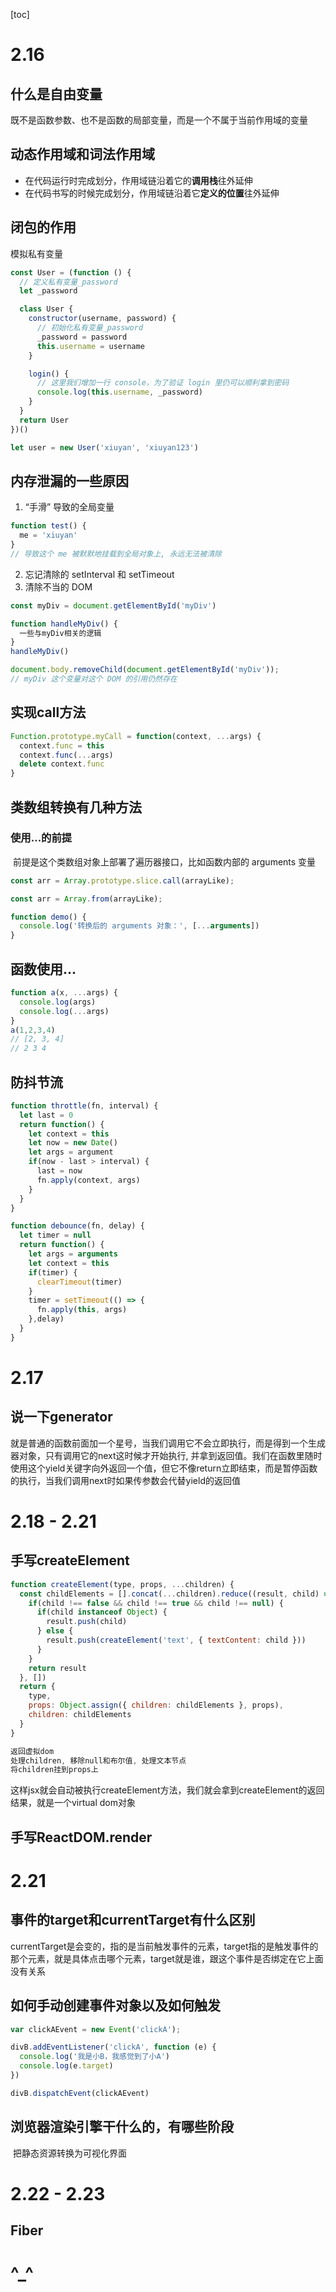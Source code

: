 [toc]

# 2.16

## 什么是自由变量

​	既不是函数参数、也不是函数的局部变量，而是一个不属于当前作用域的变量

## 动态作用域和词法作用域

- 在代码运行时完成划分，作用域链沿着它的**调用栈**往外延伸
- 在代码书写的时候完成划分，作用域链沿着它**定义的位置**往外延伸

## 闭包的作用

模拟私有变量

```js
const User = (function () {
  // 定义私有变量_password
  let _password

  class User {
    constructor(username, password) {
      // 初始化私有变量_password
      _password = password
      this.username = username
    }

    login() {
      // 这里我们增加一行 console，为了验证 login 里仍可以顺利拿到密码
      console.log(this.username, _password)
    }
  }
  return User
})()

let user = new User('xiuyan', 'xiuyan123')
```

## 内存泄漏的一些原因

1. “手滑” 导致的全局变量

```js
function test() {
  me = 'xiuyan'
}
// 导致这个 me 被默默地挂载到全局对象上, 永远无法被清除
```

2. 忘记清除的 setInterval 和 setTimeout
3. 清除不当的 DOM

```js
const myDiv = document.getElementById('myDiv')

function handleMyDiv() {
  一些与myDiv相关的逻辑
}
handleMyDiv()

document.body.removeChild(document.getElementById('myDiv'));
// myDiv 这个变量对这个 DOM 的引用仍然存在
```



## 实现call方法

```js
Function.prototype.myCall = function(context, ...args) {
  context.func = this
  context.func(...args)
  delete context.func
}
```



## 类数组转换有几种方法

### 使用...的前提

​	前提是这个类数组对象上部署了遍历器接口，比如函数内部的 arguments 变量

```js
const arr = Array.prototype.slice.call(arrayLike);

const arr = Array.from(arrayLike);

function demo() {
  console.log('转换后的 arguments 对象：', [...arguments])
}
```

## 函数使用...

```js
function a(x, ...args) {
  console.log(args) 
  console.log(...args)
}
a(1,2,3,4) 
// [2, 3, 4] 
// 2 3 4
```





## 防抖节流

```js
function throttle(fn, interval) {
  let last = 0
  return function() {
    let context = this
    let now = new Date()
    let args = argument
    if(now - last > interval) {
      last = now
      fn.apply(context, args)
    }
  }
}

function debounce(fn, delay) {
  let timer = null
  return function() {
    let args = arguments
    let context = this
    if(timer) {
      clearTimeout(timer)
    }
    timer = setTimeout(() => {
      fn.apply(this, args)
    },delay)
  }
}
```



# 2.17

## 说一下generator

​	就是普通的函数前面加一个星号，当我们调用它不会立即执行，而是得到一个生成器对象，只有调用它的next这时候才开始执行, 并拿到返回值。我们在函数里随时使用这个yield关键字向外返回一个值，但它不像return立即结束，而是暂停函数的执行，当我们调用next时如果传参数会代替yield的返回值



# 2.18 - 2.21

## 手写createElement

```js
function createElement(type, props, ...children) {
  const childElements = [].concat(...children).reduce((result, child) => {
    if(child !== false && child !== true && child !== null) {
      if(child instanceof Object) {
        result.push(child)
      } else {
        result.push(createElement('text', { textContent: child }))
      }
    }
    return result
  }, [])
  return {
    type,
    props: Object.assign({ children: childElements }, props),
    children: childElements
  }
}

返回虚拟dom
处理children, 移除null和布尔值, 处理文本节点
将children挂到props上
```

​	这样jsx就会自动被执行createElement方法，我们就会拿到createElement的返回结果，就是一个virtual dom对象



## 手写ReactDOM.render



# 2.21

## 事件的target和currentTarget有什么区别

​	currentTarget是会变的，指的是当前触发事件的元素，target指的是触发事件的那个元素，就是具体点击哪个元素，target就是谁，跟这个事件是否绑定在它上面没有关系



## 如何手动创建事件对象以及如何触发

```js
var clickAEvent = new Event('clickA');

divB.addEventListener('clickA', function (e) {
  console.log('我是小B，我感觉到了小A')
  console.log(e.target)
})

divB.dispatchEvent(clickAEvent)
```



## 浏览器渲染引擎干什么的，有哪些阶段

​	把静态资源转换为可视化界面



# 2.22 - 2.23

## Fiber



# ^_^

```js

```

